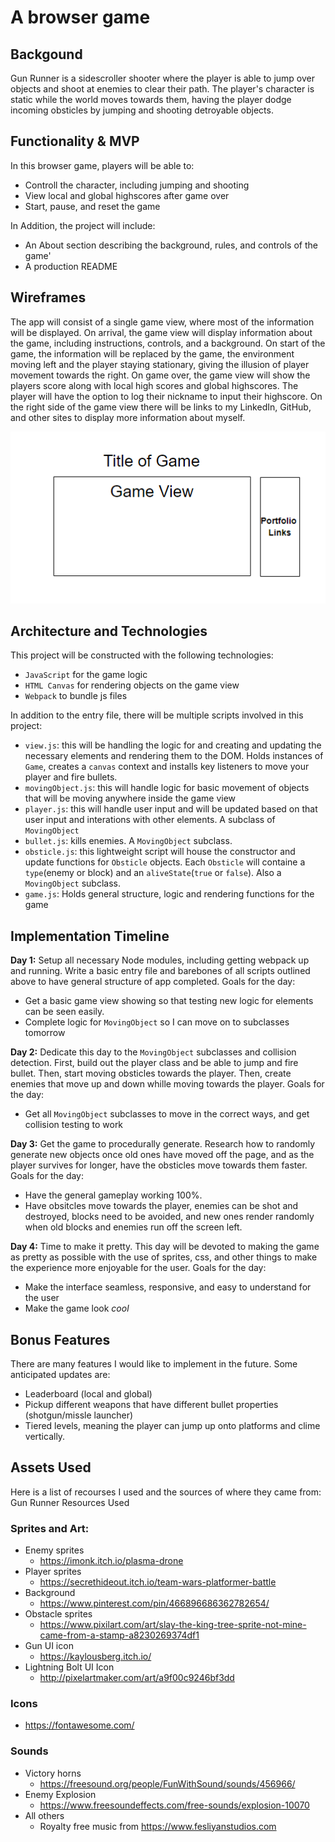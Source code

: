 # A browser game

## Backgound

Gun Runner is a sidescroller shooter where the player is able to jump over objects and shoot at enemies to clear their path. The player's character is static while the world moves towards them, having the player dodge incoming obsticles by jumping and shooting detroyable objects.

## Functionality & MVP

In this browser game, players will be able to:

- Controll the character, including jumping and shooting
- View local and global highscores after game over
- Start, pause, and reset the game

In Addition, the project will include:

- An About section describing the background, rules, and controls of the game'
- A production README

## Wireframes

The app will consist of a single game view, where most of the information will be displayed. On arrival, the game view will display information about the game, including instructions, controls, and a background. On start of the game, the information will be replaced by the game, the environment moving left and the player staying stationary, giving the illusion of player movement towards the right. On game over, the game view will show the players score along with local high scores and global highscores. The player will have the option to log their nickname to input their highscore. On the right side of the game view there will be links to my LinkedIn, GitHub, and other sites to display more information about myself.

<div style="text-align: center"><img src="wireframe.png" alt="wireframe"></div>

## Architecture and Technologies

This project will be constructed with the following technologies:

- `JavaScript` for the game logic
- `HTML Canvas` for rendering objects on the game view
- `Webpack` to bundle js files

In addition to the entry file, there will be multiple scripts involved in this project:

- `view.js`: this will be handling the logic for and creating and updating the necessary elements and rendering them to the DOM. Holds instances of `Game`, creates a `canvas` context and installs key listeners to move your player and fire bullets.
- `movingObject.js`: this will handle logic for basic movement of objects that will be moving anywhere inside the game view
- `player.js`: this will handle user input and will be updated based on that user input and interations with other elements. A subclass of `MovingObject`
- `bullet.js`: kills enemies. A `MovingObject` subclass.
- `obsticle.js`: this lightweight script will house the constructor and update functions for `Obsticle` objects. Each `Obsticle` will containe a `type`(enemy or block) and an `aliveState`(`true` or `false`). Also a `MovingObject` subclass.
- `game.js`: Holds general structure, logic and rendering functions for the game

## Implementation Timeline

**Day 1:** Setup all necessary Node modules, including getting webpack up and running. Write a basic entry file and barebones of all scripts outlined above to have general structure of app completed. Goals for the day:

- Get a basic game view showing so that testing new logic for elements can be seen easily.
- Complete logic for `MovingObject` so I can move on to subclasses tomorrow

**Day 2:** Dedicate this day to the `MovingObject` subclasses and collision detection. First, build out the player class and be able to jump and fire bullet. Then, start moving obsticles towards the player. Then, create enemies that move up and down whille moving towards the player. Goals for the day:

- Get all `MovingObject` subclasses to move in the correct ways, and get collision testing to work

**Day 3:** Get the game to procedurally generate. Research how to randomly generate new objects once old ones have moved off the page, and as the player survives for longer, have the obsticles move towards them faster. Goals for the day:

- Have the general gameplay working 100%.
- Have obsitcles move towards the player, enemies can be shot and destroyed, blocks need to be avoided, and new ones render randomly when old blocks and enemies run off the screen left.

**Day 4:** Time to make it pretty. This day will be devoted to making the game as pretty as possible with the use of sprites, css, and other things to make the experience more enjoyable for the user. Goals for the day:

- Make the interface seamless, responsive, and easy to understand for the user
- Make the game look _cool_

## Bonus Features

There are many features I would like to implement in the future. Some anticipated updates are:

- Leaderboard (local and global)
- Pickup different weapons that have different bullet properties (shotgun/missle launcher)
- Tiered levels, meaning the player can jump up onto platforms and clime vertically.

## Assets Used

Here is a list of recourses I used and the sources of where they came from:
Gun Runner Resources Used

### Sprites and Art:

- Enemy sprites
  - https://imonk.itch.io/plasma-drone
- Player sprites
  - https://secrethideout.itch.io/team-wars-platformer-battle
- Background
  - https://www.pinterest.com/pin/466896686362782654/
- Obstacle sprites
  - https://www.pixilart.com/art/slay-the-king-tree-sprite-not-mine-came-from-a-stamp-a8230269374df1
- Gun UI icon
  - https://kaylousberg.itch.io/
- Lightning Bolt UI Icon
  - http://pixelartmaker.com/art/a9f00c9246bf3dd

### Icons

- https://fontawesome.com/

### Sounds

- Victory horns
  - https://freesound.org/people/FunWithSound/sounds/456966/
- Enemy Explosion
  - https://www.freesoundeffects.com/free-sounds/explosion-10070
- All others
  - Royalty free music from https://www.fesliyanstudios.com
